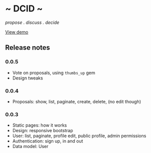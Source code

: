 ~ DCID ~
========

*propose . discuss . decide*

[View demo](https://damp-journey-9814.herokuapp.com/)


## Release notes

### 0.0.5

- Vote on proposals, using `thumbs_up` gem
- Design tweaks

### 0.0.4

- Proposals: show, list, paginate, create, delete, (no edit though)

### 0.0.3

- Static pages: how it works
- Design: responsive bootstrap
- User: list, paginate, profile edit, public profile, admin permissions
- Authentication: sign up, in and out
- Data model: User
